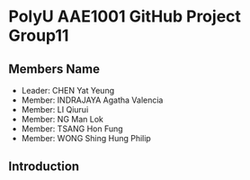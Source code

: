 # PolyU AAE1001 GitHub Project Group11
## Members Name
- Leader: CHEN Yat Yeung
- Member: INDRAJAYA Agatha Valencia
- Member: LI Qiurui
- Member: NG Man Lok
- Member: TSANG Hon Fung
- Member: WONG Shing Hung Philip

## Introduction 
